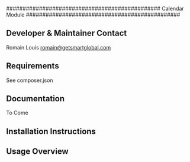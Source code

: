 ###############################################
Calendar Module
###############################################

Developer & Maintainer Contact
-----------------------------------------------
Romain Louis <romain@getsmartglobal.com>

Requirements
-----------------------------------------------
See composer.json

Documentation
-----------------------------------------------
To Come

Installation Instructions
-----------------------------------------------

Usage Overview
-----------------------------------------------